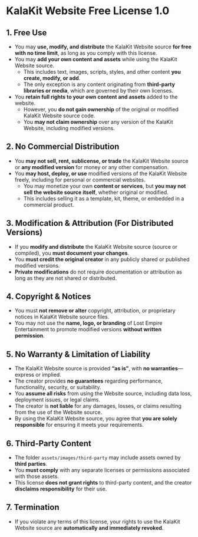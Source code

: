 # KalaKit Website Free License 1.0

## 1. Free Use
- You may **use, modify, and distribute** the KalaKit Website source **for free with no time limit**, as long as you comply with this license.
- You may **add your own content and assets** while using the KalaKit Website source.
  - This includes text, images, scripts, styles, and other content **you create, modify, or add**.
  - The only exception is any content originating from **third-party libraries or media**, which are governed by their own licenses.
- You **retain full rights to your own content and assets** added to the website.
  - However, you **do not gain ownership** of the original or modified KalaKit Website source code.
  - You **may not claim ownership** over any version of the KalaKit Website, including modified versions.

## 2. No Commercial Distribution
- You **may not sell, rent, sublicense, or trade** the KalaKit Website source or **any modified version** for money or any other compensation.
- You **may host, deploy, or use** modified versions of the KalaKit Website freely, including for personal or commercial websites.
  - You may monetize your own **content or services**, but **you may not sell the website source itself**, whether original or modified.
  - This includes selling it as a template, kit, theme, or embedded in a commercial product.

## 3. Modification & Attribution (For Distributed Versions)
- If you **modify and distribute** the KalaKit Website source (source or compiled), you **must document your changes**.
- You **must credit the original creator** in any publicly shared or published modified versions.
- **Private modifications** do not require documentation or attribution as long as they are not shared or distributed.

## 4. Copyright & Notices
- You must **not remove or alter** copyright, attribution, or proprietary notices in KalaKit Website source files.
- You may not use the **name, logo, or branding** of Lost Empire Entertainment to promote modified versions **without written permission**.

## 5. No Warranty & Limitation of Liability
- The KalaKit Website source is provided **“as is”**, with **no warranties**—express or implied.
- The creator provides **no guarantees** regarding performance, functionality, security, or suitability.
- You **assume all risks** from using the Website source, including data loss, deployment issues, or legal claims.
- The creator is **not liable** for any damages, losses, or claims resulting from the use of the Website source.
- By using the KalaKit Website source, you agree that **you are solely responsible** for ensuring it meets your requirements.

## 6. Third-Party Content
- The folder `assets/images/third-party` may include assets owned by **third parties**.
- You **must comply** with any separate licenses or permissions associated with those assets.
- This license **does not grant rights** to third-party content, and the creator **disclaims responsibility** for their use.

## 7. Termination
- If you violate any terms of this license, your rights to use the KalaKit Website source are **automatically and immediately revoked**.
